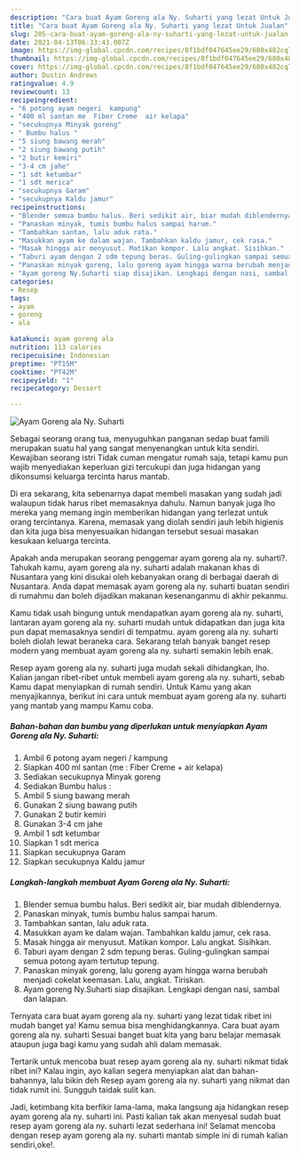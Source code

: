 ```yaml
---
description: "Cara buat Ayam Goreng ala Ny. Suharti yang lezat Untuk Jualan"
title: "Cara buat Ayam Goreng ala Ny. Suharti yang lezat Untuk Jualan"
slug: 205-cara-buat-ayam-goreng-ala-ny-suharti-yang-lezat-untuk-jualan
date: 2021-04-13T06:33:43.007Z
image: https://img-global.cpcdn.com/recipes/8f1bdf047645ee29/680x482cq70/ayam-goreng-ala-ny-suharti-foto-resep-utama.jpg
thumbnail: https://img-global.cpcdn.com/recipes/8f1bdf047645ee29/680x482cq70/ayam-goreng-ala-ny-suharti-foto-resep-utama.jpg
cover: https://img-global.cpcdn.com/recipes/8f1bdf047645ee29/680x482cq70/ayam-goreng-ala-ny-suharti-foto-resep-utama.jpg
author: Dustin Andrews
ratingvalue: 4.9
reviewcount: 13
recipeingredient:
- "6 potong ayam negeri  kampung"
- "400 ml santan me  Fiber Creme  air kelapa"
- "secukupnya Minyak goreng"
- " Bumbu halus "
- "5 siung bawang merah"
- "2 siung bawang putih"
- "2 butir kemiri"
- "3-4 cm jahe"
- "1 sdt ketumbar"
- "1 sdt merica"
- "secukupnya Garam"
- "secukupnya Kaldu jamur"
recipeinstructions:
- "Blender semua bumbu halus. Beri sedikit air, biar mudah diblendernya."
- "Panaskan minyak, tumis bumbu halus sampai harum."
- "Tambahkan santan, lalu aduk rata."
- "Masukkan ayam ke dalam wajan. Tambahkan kaldu jamur, cek rasa."
- "Masak hingga air menyusut. Matikan kompor. Lalu angkat. Sisihkan."
- "Taburi ayam dengan 2 sdm tepung beras. Guling-gulingkan sampai semua potong ayam tertutup tepung."
- "Panaskan minyak goreng, lalu goreng ayam hingga warna berubah menjadi cokelat keemasan. Lalu, angkat. Tiriskan."
- "Ayam goreng Ny.Suharti siap disajikan. Lengkapi dengan nasi, sambal dan lalapan."
categories:
- Resep
tags:
- ayam
- goreng
- ala

katakunci: ayam goreng ala 
nutrition: 113 calories
recipecuisine: Indonesian
preptime: "PT15M"
cooktime: "PT42M"
recipeyield: "1"
recipecategory: Dessert

---
```



![Ayam Goreng ala Ny. Suharti](https://img-global.cpcdn.com/recipes/8f1bdf047645ee29/680x482cq70/ayam-goreng-ala-ny-suharti-foto-resep-utama.jpg)

Sebagai seorang orang tua, menyuguhkan panganan sedap buat famili merupakan suatu hal yang sangat menyenangkan untuk kita sendiri. Kewajiban seorang istri Tidak cuman mengatur rumah saja, tetapi kamu pun wajib menyediakan keperluan gizi tercukupi dan juga hidangan yang dikonsumsi keluarga tercinta harus mantab.

Di era  sekarang, kita sebenarnya dapat membeli masakan yang sudah jadi walaupun tidak harus ribet memasaknya dahulu. Namun banyak juga lho mereka yang memang ingin memberikan hidangan yang terlezat untuk orang tercintanya. Karena, memasak yang diolah sendiri jauh lebih higienis dan kita juga bisa menyesuaikan hidangan tersebut sesuai masakan kesukaan keluarga tercinta. 



Apakah anda merupakan seorang penggemar ayam goreng ala ny. suharti?. Tahukah kamu, ayam goreng ala ny. suharti adalah makanan khas di Nusantara yang kini disukai oleh kebanyakan orang di berbagai daerah di Nusantara. Anda dapat memasak ayam goreng ala ny. suharti buatan sendiri di rumahmu dan boleh dijadikan makanan kesenanganmu di akhir pekanmu.

Kamu tidak usah bingung untuk mendapatkan ayam goreng ala ny. suharti, lantaran ayam goreng ala ny. suharti mudah untuk didapatkan dan juga kita pun dapat memasaknya sendiri di tempatmu. ayam goreng ala ny. suharti boleh diolah lewat beraneka cara. Sekarang telah banyak banget resep modern yang membuat ayam goreng ala ny. suharti semakin lebih enak.

Resep ayam goreng ala ny. suharti juga mudah sekali dihidangkan, lho. Kalian jangan ribet-ribet untuk membeli ayam goreng ala ny. suharti, sebab Kamu dapat menyiapkan di rumah sendiri. Untuk Kamu yang akan menyajikannya, berikut ini cara untuk membuat ayam goreng ala ny. suharti yang mantab yang mampu Kamu coba.

<!--inarticleads1-->

##### Bahan-bahan dan bumbu yang diperlukan untuk menyiapkan Ayam Goreng ala Ny. Suharti:

1. Ambil 6 potong ayam negeri / kampung
1. Siapkan 400 ml santan (me : Fiber Creme + air kelapa)
1. Sediakan secukupnya Minyak goreng
1. Sediakan  Bumbu halus :
1. Ambil 5 siung bawang merah
1. Gunakan 2 siung bawang putih
1. Gunakan 2 butir kemiri
1. Gunakan 3-4 cm jahe
1. Ambil 1 sdt ketumbar
1. Siapkan 1 sdt merica
1. Siapkan secukupnya Garam
1. Siapkan secukupnya Kaldu jamur




<!--inarticleads2-->

##### Langkah-langkah membuat Ayam Goreng ala Ny. Suharti:

1. Blender semua bumbu halus. Beri sedikit air, biar mudah diblendernya.
1. Panaskan minyak, tumis bumbu halus sampai harum.
1. Tambahkan santan, lalu aduk rata.
1. Masukkan ayam ke dalam wajan. Tambahkan kaldu jamur, cek rasa.
1. Masak hingga air menyusut. Matikan kompor. Lalu angkat. Sisihkan.
1. Taburi ayam dengan 2 sdm tepung beras. Guling-gulingkan sampai semua potong ayam tertutup tepung.
1. Panaskan minyak goreng, lalu goreng ayam hingga warna berubah menjadi cokelat keemasan. Lalu, angkat. Tiriskan.
1. Ayam goreng Ny.Suharti siap disajikan. Lengkapi dengan nasi, sambal dan lalapan.




Ternyata cara buat ayam goreng ala ny. suharti yang lezat tidak ribet ini mudah banget ya! Kamu semua bisa menghidangkannya. Cara buat ayam goreng ala ny. suharti Sesuai banget buat kita yang baru belajar memasak ataupun juga bagi kamu yang sudah ahli dalam memasak.

Tertarik untuk mencoba buat resep ayam goreng ala ny. suharti nikmat tidak ribet ini? Kalau ingin, ayo kalian segera menyiapkan alat dan bahan-bahannya, lalu bikin deh Resep ayam goreng ala ny. suharti yang nikmat dan tidak rumit ini. Sungguh taidak sulit kan. 

Jadi, ketimbang kita berfikir lama-lama, maka langsung aja hidangkan resep ayam goreng ala ny. suharti ini. Pasti kalian tak akan menyesal sudah buat resep ayam goreng ala ny. suharti lezat sederhana ini! Selamat mencoba dengan resep ayam goreng ala ny. suharti mantab simple ini di rumah kalian sendiri,oke!.


